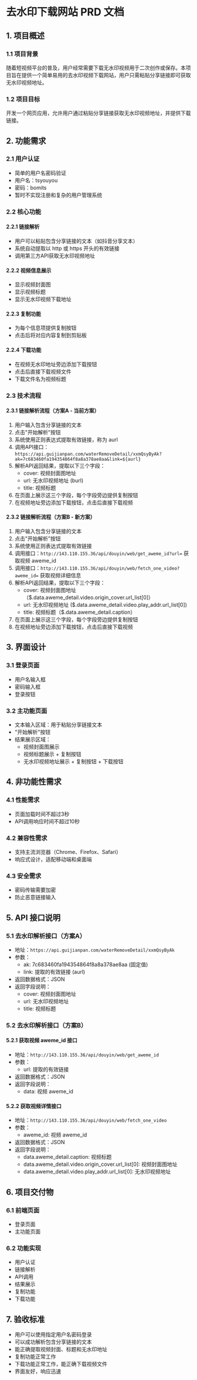 # 去水印下载网站 PRD 文档

## 1. 项目概述

### 1.1 项目背景
随着短视频平台的普及，用户经常需要下载无水印视频用于二次创作或保存。本项目旨在提供一个简单易用的去水印视频下载网站，用户只需粘贴分享链接即可获取无水印视频地址。

### 1.2 项目目标
开发一个网页应用，允许用户通过粘贴分享链接获取无水印视频地址，并提供下载链接。

## 2. 功能需求

### 2.1 用户认证
- 简单的用户名密码验证
- 用户名：tsyouyou
- 密码：bomits
- 暂时不实现注册和复杂的用户管理系统

### 2.2 核心功能

#### 2.2.1 链接解析
- 用户可以粘贴包含分享链接的文本（如抖音分享文本）
- 系统自动提取以 http 或 https 开头的有效链接
- 调用第三方API获取无水印视频地址

#### 2.2.2 视频信息展示
- 显示视频封面图
- 显示视频标题
- 显示无水印视频下载地址

#### 2.2.3 复制功能
- 为每个信息项提供复制按钮
- 点击后将对应内容复制到剪贴板

#### 2.2.4 下载功能
- 在视频无水印地址旁边添加下载按钮
- 点击后直接下载视频文件
- 下载文件名为视频标题

### 2.3 技术流程

#### 2.3.1 链接解析流程（方案A - 当前方案）
1. 用户输入包含分享链接的文本
2. 点击"开始解析"按钮
3. 系统使用正则表达式提取有效链接，称为 aurl
4. 调用API接口：`https://api.guijianpan.com/waterRemoveDetail/xxmQsyByAk?ak=7c683460fa194354864f8a8a378ae8aa&link=${aurl}`
5. 解析API返回结果，提取以下三个字段：
   - cover: 视频封面图地址
   - url: 无水印视频地址 (burl)
   - title: 视频标题
6. 在页面上展示这三个字段，每个字段旁边提供复制按钮
7. 在视频地址旁边添加下载按钮，点击后直接下载视频

#### 2.3.2 链接解析流程（方案B - 新方案）
1. 用户输入包含分享链接的文本
2. 点击"开始解析"按钮
3. 系统使用正则表达式提取有效链接
4. 调用接口：`http://143.110.155.36/api/douyin/web/get_aweme_id?url=` 获取视频 aweme_id
5. 调用接口：`http://143.110.155.36/api/douyin/web/fetch_one_video?aweme_id=` 获取视频详细信息
6. 解析API返回结果，提取以下三个字段：
   - cover: 视频封面图地址（$.data.aweme_detail.video.origin_cover.url_list[0]）
   - url: 无水印视频地址 ($.data.aweme_detail.video.play_addr.url_list[0])
   - title: 视频标题（$.data.aweme_detail.caption）
7. 在页面上展示这三个字段，每个字段旁边提供复制按钮
8. 在视频地址旁边添加下载按钮，点击后直接下载视频

## 3. 界面设计

### 3.1 登录页面
- 用户名输入框
- 密码输入框
- 登录按钮

### 3.2 主功能页面
- 文本输入区域：用于粘贴分享链接文本
- "开始解析"按钮
- 结果展示区域：
  - 视频封面图展示
  - 视频标题展示 + 复制按钮
  - 无水印视频地址展示 + 复制按钮 + 下载按钮

## 4. 非功能性需求

### 4.1 性能需求
- 页面加载时间不超过3秒
- API调用响应时间不超过10秒

### 4.2 兼容性需求
- 支持主流浏览器（Chrome、Firefox、Safari）
- 响应式设计，适配移动端和桌面端

### 4.3 安全需求
- 密码传输需要加密
- 防止恶意链接输入

## 5. API 接口说明

### 5.1 去水印解析接口（方案A）
- 地址：`https://api.guijianpan.com/waterRemoveDetail/xxmQsyByAk`
- 参数：
  - ak: 7c683460fa194354864f8a8a378ae8aa (固定值)
  - link: 提取的有效链接 (aurl)
- 返回数据格式：JSON
- 返回字段说明：
  - cover: 视频封面图地址
  - url: 无水印视频地址
  - title: 视频标题

### 5.2 去水印解析接口（方案B）
#### 5.2.1 获取视频 aweme_id 接口
- 地址：`http://143.110.155.36/api/douyin/web/get_aweme_id`
- 参数：
  - url: 提取的有效链接
- 返回数据格式：JSON
- 返回字段说明：
  - data: 视频 aweme_id

#### 5.2.2 获取视频详情接口
- 地址：`http://143.110.155.36/api/douyin/web/fetch_one_video`
- 参数：
  - aweme_id: 视频 aweme_id
- 返回数据格式：JSON
- 返回字段说明：
  - data.aweme_detail.caption: 视频标题
  - data.aweme_detail.video.origin_cover.url_list[0]: 视频封面图地址
  - data.aweme_detail.video.play_addr.url_list[0]: 无水印视频地址

## 6. 项目交付物

### 6.1 前端页面
- 登录页面
- 主功能页面

### 6.2 功能实现
- 用户认证
- 链接解析
- API调用
- 结果展示
- 复制功能
- 下载功能

## 7. 验收标准

- 用户可以使用指定用户名密码登录
- 可以成功解析包含分享链接的文本
- 能正确提取视频封面、标题和无水印地址
- 复制功能正常工作
- 下载功能正常工作，能正确下载视频文件
- 界面友好，响应迅速